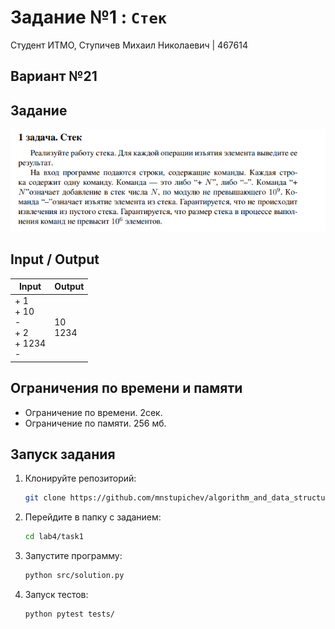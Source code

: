 # Задание №1 : `Стек`

Студент ИТМО, Ступичев Михаил Николаевич | 467614

## Вариант №21

## Задание 
![img.png](task.png) 

## Input / Output 

| Input                                       | Output      |
|---------------------------------------------|-------------|
| + 1<br/>+ 10<br/>-<br/>+ 2<br/>+ 1234<br/>- | 10<br/>1234 |


## Ограничения по времени и памяти

- Ограничение по времени. 2сек.
- Ограничение по памяти. 256 мб.


## Запуск задания
1. Клонируйте репозиторий:
   ```bash
   git clone https://github.com/mnstupichev/algorithm_and_data_structures.git
   ```
2. Перейдите в папку с заданием:
   ```bash
   cd lab4/task1
   ```
3. Запустите программу:
   ```bash
   python src/solution.py
   ```

4. Запуск тестов:
   ```bash
   python pytest tests/
   ```